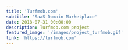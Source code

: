 ```yaml
---
title: 'Turfmob.com'
subtitle: 'SaaS Domain Marketplace'
date: 2018-07-31 00:00:00
description: Turfmob.com project
featured_image: '/images/project_turfmob.gif'
link: 'https://turfmob.com'
---
```

